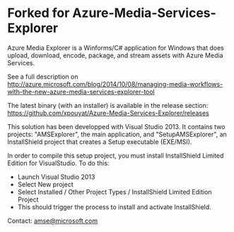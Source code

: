 Forked for Azure-Media-Services-Explorer
=============================

Azure Media Explorer is a Winforms/C# application for Windows that does upload, download, encode, package, and stream assets with Azure Media Services.

See a full description on http://azure.microsoft.com/blog/2014/10/08/managing-media-workflows-with-the-new-azure-media-services-explorer-tool

The latest binary (with an installer) is available in the release section: https://github.com/xpouyat/Azure-Media-Services-Explorer/releases

This solution has been developped with Visual Studio 2013. It contains two projects: "AMSExplorer", the main application, and "SetupAMSExplorer", an InstallShield project that creates a Setup executable (EXE/MSI).

In order to compile this setup project, you must install InstallShield Limited Edition for VisualStudio. To do this:
- Launch Visual Studio 2013
- Select New project
- Select Installed / Other Project Types / InstallShield Limited Edition Project
- This should trigger the process to install and activate InstallShield.

Contact: amse@microsoft.com
